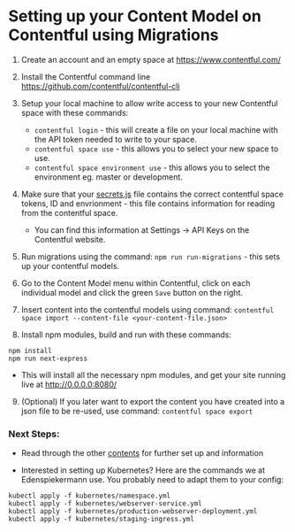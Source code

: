 # Setting up your Content Model on Contentful using Migrations

1. Create an account and an empty space at https://www.contentful.com/

2. Install the Contentful command line https://github.com/contentful/contentful-cli

3. Setup your local machine to allow write access to your new Contentful space with these commands:
    - `contentful login`  - this will create a file on your local machine with the API token needed to write to your space.
    - `contentful space use`  - this allows you to select your new space to use.
    - `contentful space environment use`  - this allows you to select the environment eg. master or development.

4. Make sure that your [secrets.js](/src/contentful/secrets.js) file contains the correct contentful space tokens, ID and envrionment - this file contains information for reading from the contentful space.
    - You can find this information at Settings -> API Keys on the Contentful website.

5. Run migrations using the command: `npm run run-migrations` - this sets up your contentful models.

6. Go to the Content Model menu within Contentful, click on each individual model and click the green `Save` button on the right.

7. Insert content into the contentful models using command: `contentful space import --content-file <your-content-file.json>`

8. Install npm modules, build and run with these commands:
```
npm install
npm run next-express
```
  - This will install all the necessary npm modules, and get your site running live at http://0.0.0.0:8080/

9. (Optional) If you later want to export the content you have created into a json file to be re-used, use command: `contentful space export`

### Next Steps:

- Read through the other [contents](/README.md) for further set up and information

- Interested in setting up Kubernetes? Here are the commands we at Edenspiekermann use. You probably need to adapt them to your config:

```
kubectl apply -f kubernetes/namespace.yml
kubectl apply -f kubernetes/webserver-service.yml
kubectl apply -f kubernetes/production-webserver-deployment.yml
kubectl apply -f kubernetes/staging-ingress.yml
```
